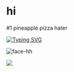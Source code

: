 <h1 align="left">hi</h1>

#1 pineapple pizza hater


[![Typing SVG](https://readme-typing-svg.demolab.com?font=Fira+Code&pause=1000&random=false&width=435&lines=pineapple+pizza+sucks+)](https://git.io/typing-svg)


![face-hh](https://github-readme-stats.vercel.app/api/top-langs?username=ashertenenbaum&show_icons=true&theme=tokyonight&layout=compact)

![](https://komarev.com/ghpvc/?username=ashertenenbaum&base=1000)
